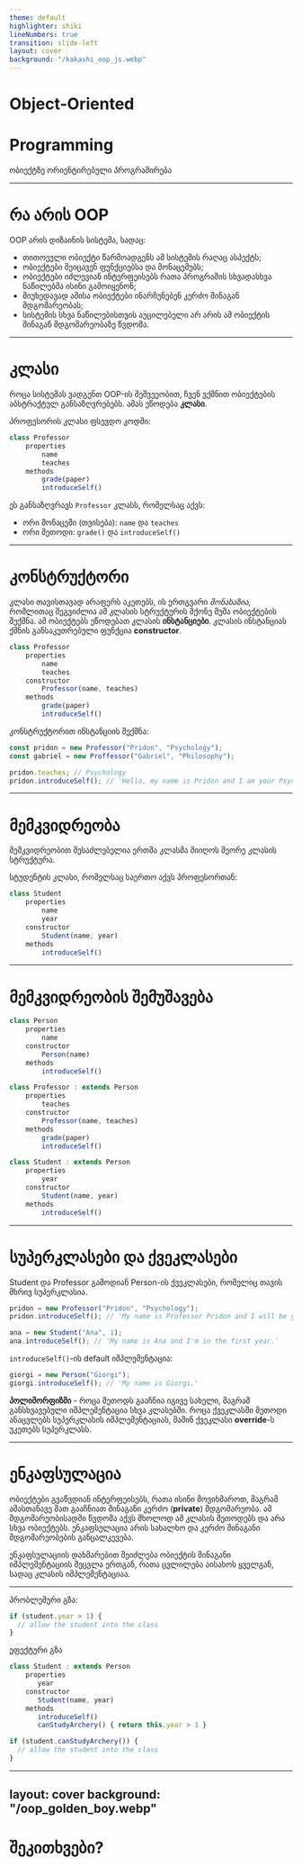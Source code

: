 ```yaml
---
theme: default
highlighter: shiki
lineNumbers: true
transition: slide-left
layout: cover
background: "/kakashi_oop_js.webp"
---
```


# Object-Oriented
# Programming

ობიექტზე ორიენტირებული პროგრამირება

---

# რა არის OOP

OOP არის დიზაინის სისტემა, სადაც:

- თითოეული ობიექტი წარმოადგენს ამ სისტემის რაღაც ასპექტს;
- ობიექტები შეიცავენ ფუნქციებსა და მონაცემებს;
- ობიექტები იძლევიან ინტერფეისებს რათა პროგრამის სხვადასხვა ნაწილებმა ისინი გამოიყენონ;
- მიუხედავად ამისა ობიექტები ინარჩუნებენ კერძო შინაგან მდგომარეობას;
- სისტემის სხვა ნაწილებისთვის აუცილებელი არ არის ამ ობიექტის შინაგან მდგომარეობაზე წვდომა.

---

# კლასი

როცა სისტემას ვადგენთ OOP-ის მეშვეეობით, ჩვენ ვქმნით ობიექტების აბსტრაქტულ
განსაზღვრებებს. ამას ეწოდება **კლასი**.

პროფესორის კლასი ფსევდო კოდში:

```js
class Professor
    properties
        name
        teaches
    methods
        grade(paper)
        introduceSelf()
```

ეს განსაზღვრავს `Professor` კლასს, რომელსაც აქვს:

- ორი მონაცემი (თვისება): `name` და `teaches`
- ორი მეთოდი: `grade()` და `introduceSelf()`

---

# კონსტრუქტორი

კლასი თავისთავად არაფერს აკეთებს, ის ერთგვარი _მონახაზია_, რომლითაც შეგვიძლია
ამ კლასის სტრუქტურის მქონე მუშა ობიექტების შექმნა. ამ ობიექტებს ეწოდებათ კლასის
**ინსტანციები**. კლასის ინსტანციას ქმნის განსაკუთრებული ფუნქცია **constructor**.

```js
class Professor
    properties
        name
        teaches
    constructor
        Professor(name, teaches)
    methods
        grade(paper)
        introduceSelf()
```

კონსტრუქტორით ინსტანციის შექმნა:

```js
const pridon = new Professor("Pridon", "Psychology");
const gabriel = new Proffessor("Gabriel", "Philosophy");

pridon.teaches; // Psychology
pridon.introduceSelf(); // 'Hello, my name is Pridon and I am your Psychology professor'
```

---

# მემკვიდრეობა

მემკვიდრეობით შესაძლებელია ერთმა კლასმა მიიღოს მეორე კლასის სტრუქტურა.

სტუდენტის კლასი, რომელსაც საერთო აქვს პროფესორთან:

```js
class Student
    properties
        name
        year
    constructor
        Student(name, year)
    methods
        introduceSelf()
```

---

# მემკვიდრეობის შემუშავება

```js {1-7|1-16|all}
class Person
    properties
        name
    constructor
        Person(name)
    methods
        introduceSelf()

class Professor : extends Person
    properties
        teaches
    constructor
        Professor(name, teaches)
    methods
        grade(paper)
        introduceSelf()

class Student : extends Person
    properties
        year
    constructor
        Student(name, year)
    methods
        introduceSelf()
```

---

# სუპერკლასები და ქვეკლასები

Student და Professor გამოდიან Person-ის ქვეკლასები, რომელიც თავის მხრივ სუპერკლასია.

```js
pridon = new Professor("Pridon", "Psychology");
pridon.introduceSelf(); // 'My name is Professor Pridon and I will be your Psychology professor.'

ana = new Student("Ana", 1);
ana.introduceSelf(); // 'My name is Ana and I'm in the first year.'
```

`introduceSelf()`-ის default იმპლემენტაცია:

```js
giorgi = new Person("Giorgi");
giorgi.introduceSelf(); // 'My name is Giorgi.'
```

**პოლიმორფიზმი** - როცა მეთოდს გააჩნია იგივე სახელი, მაგრამ განსხვავებული იმპლემენტაცია
სხვა კლასებში. როცა ქვეკლასში მეთოდი ანაცვლებს სუპერკლასის იმპლემენტაციას, მაშინ
ქვეკლასი **override**-ს უკეთებს სუპერკლასს.

---

# ენკაფსულაცია

ობიექტები გვაწვდიან ინტერფეისებს, რათა ისინი მოვიხმაროთ, მაგრამ ამასთანავე
მათ გააჩნიათ შინაგანი კერძო (**private**) მდგომარეობა. ამ მდგომარეობისადმი
წვდომა აქვს მხოლოდ ამ კლასის მეთოდებს და არა სხვა ობიექტებს. ენკაფსულაცია არის
სახალხო და კერძო შინაგანი მდგომარეობების განცალკევება.

ენკაფსულაციის დახმარებით შეიძლება ობიექტის შინაგანი იმპლემენტაციის შეცვლა ერთგან, რათა ცვლილება აისახოს ყველგან, სადაც კლასის იმპლემენტაციაა.

---

პრობლემური გზა:

```js
if (student.year > 1) {
  // allow the student into the class
}
```

ეფექტური გზა

```js
class Student : extends Person
    properties
       year
    constructor
       Student(name, year)
    methods
       introduceSelf()
       canStudyArchery() { return this.year > 1 }
```

```js
if (student.canStudyArchery()) {
  // allow the student into the class
}
```

---
layout: cover
background: "/oop_golden_boy.webp"
---

# შეკითხვები?
